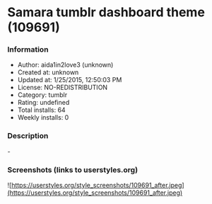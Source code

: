 # Samara tumblr dashboard theme (109691)

### Information
- Author: aida1in2love3 (unknown)
- Created at: unknown
- Updated at: 1/25/2015, 12:50:03 PM
- License: NO-REDISTRIBUTION
- Category: tumblr
- Rating: undefined
- Total installs: 64
- Weekly installs: 0


### Description
*-*


### Screenshots (links to userstyles.org)
![https://userstyles.org/style_screenshots/109691_after.jpeg](https://userstyles.org/style_screenshots/109691_after.jpeg)


